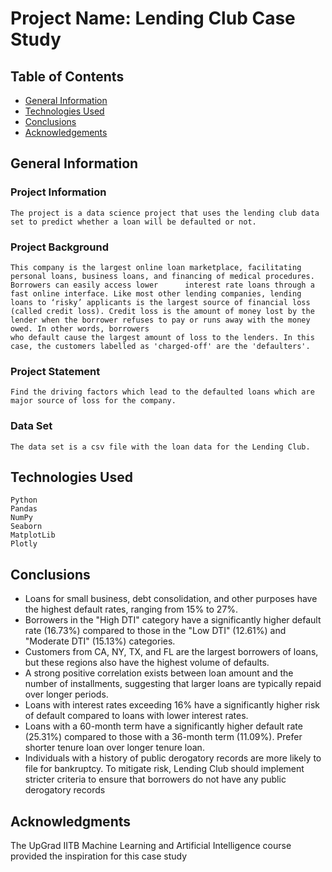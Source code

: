 # Project Name: Lending Club Case Study

##  Table of Contents
* [General Information](##GeneralInformation)
* [Technologies Used](*TechnologiesUsed)
* [Conclusions](*Conclusions)
* [Acknowledgements](*Acknowledgements)

## General Information
  ### Project Information
    The project is a data science project that uses the lending club data set to predict whether a loan will be defaulted or not.

  ### Project Background
    This company is the largest online loan marketplace, facilitating personal loans, business loans, and financing of medical procedures. Borrowers can easily access lower      interest rate loans through a fast online interface. Like most other lending companies, lending loans to ‘risky’ applicants is the largest source of financial loss   
    (called credit loss). Credit loss is the amount of money lost by the lender when the borrower refuses to pay or runs away with the money owed. In other words, borrowers 
    who default cause the largest amount of loss to the lenders. In this case, the customers labelled as 'charged-off' are the 'defaulters'.

  ### Project Statement
    Find the driving factors which lead to the defaulted loans which are major source of loss for the company.

  ### Data Set
    The data set is a csv file with the loan data for the Lending Club.

## Technologies Used
    Python
    Pandas
    NumPy
    Seaborn
    MatplotLib
    Plotly

## Conclusions
  * Loans for small business, debt consolidation, and other purposes have the highest default rates, ranging from 15% to 27%.
  * Borrowers in the "High DTI" category have a significantly higher default rate (16.73%) compared to those in the "Low DTI" (12.61%) and "Moderate DTI" (15.13%) categories.
  * Customers from CA, NY, TX, and FL are the largest borrowers of loans, but these regions also have the highest volume of defaults.
  * A strong positive correlation exists between loan amount and the number of installments, suggesting that larger loans are typically repaid over longer periods.
  * Loans with interest rates exceeding 16% have a significantly higher risk of default compared to loans with lower interest rates.
  * Loans with a 60-month term have a significantly higher default rate (25.31%) compared to those with a 36-month term (11.09%). Prefer shorter tenure loan over longer
    tenure loan.
  * Individuals with a history of public derogatory records are more likely to file for bankruptcy. To mitigate risk, Lending Club should implement stricter criteria
    to ensure that borrowers do not have any public derogatory records

## Acknowledgments
  The UpGrad IITB Machine Learning and Artificial Intelligence course provided the inspiration for this case study
